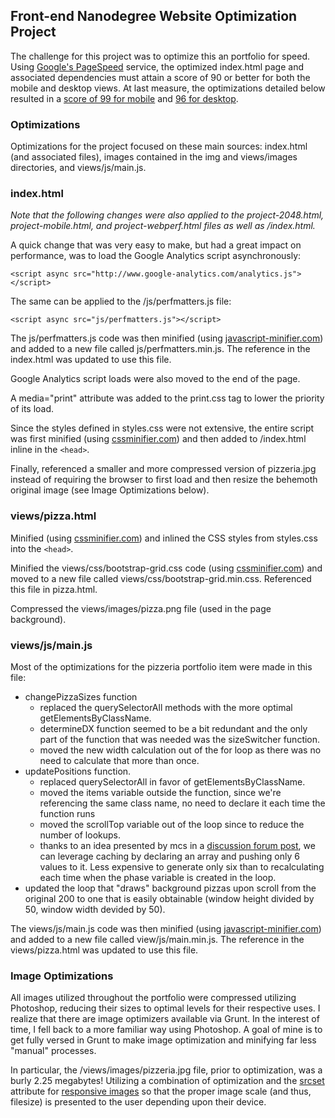 ## Front-end Nanodegree Website Optimization Project

The challenge for this project was to optimize this an portfolio for speed. Using [Google's PageSpeed](https://developers.google.com/speed/pagespeed/insights/) service, the optimized index.html page and associated dependencies must attain a score of 90 or better for both the mobile and desktop views. At last measure, the optimizations detailed below resulted in a [score of 99 for mobile](https://developers.google.com/speed/pagespeed/insights/?url=https%3A%2F%2Fgeoffhumphrey.github.io%2Ffrontend-nanodegree-mobile-portfolio%2F) and [96 for desktop](https://developers.google.com/speed/pagespeed/insights/?url=https%3A%2F%2Fgeoffhumphrey.github.io%2Ffrontend-nanodegree-mobile-portfolio%2F&tab=desktop).

### Optimizations

Optimizations for the project focused on these main sources: index.html (and associated files), images contained in the img and views/images directories, and views/js/main.js.

### index.html

_Note that the following changes were also applied to the project-2048.html, project-mobile.html, and project-webperf.html files as well as /index.html._

A quick change that was very easy to make, but had a great impact on performance, was to load the Google Analytics script asynchronously:

```<script async src="http://www.google-analytics.com/analytics.js"></script>```

The same can be applied to the /js/perfmatters.js file:

```<script async src="js/perfmatters.js"></script>```

The js/perfmatters.js code was then minified (using [javascript-minifier.com](https://javascript-minifier.com/)) and added to a new file called js/perfmatters.min.js. The reference in the index.html was updated to use this file.

Google Analytics script loads were also moved to the end of the page.

A media="print" attribute was added to the print.css tag to lower the priority of its load.

Since the styles defined in styles.css were not extensive, the entire script was first minified (using [cssminifier.com](https://cssminifier.com/)) and then added to /index.html inline in the `<head>`.

Finally, referenced a smaller and more compressed version of pizzeria.jpg instead of requiring the browser to first load and then resize the behemoth original image (see Image Optimizations below).

### views/pizza.html

Minified (using [cssminifier.com](https://cssminifier.com/)) and inlined the CSS styles from styles.css into the `<head>`.

Minified the views/css/bootstrap-grid.css code (using [cssminifier.com](https://cssminifier.com/)) and moved to a new file called views/css/bootstrap-grid.min.css. Referenced this file in pizza.html.

Compressed the views/images/pizza.png file (used in the page background).

### views/js/main.js

Most of the optimizations for the pizzeria portfolio item were made in this file:
- changePizzaSizes function
  - replaced the querySelectorAll methods with the more optimal getElementsByClassName.
  - determineDX function seemed to be a bit redundant and the only part of the function that was needed was the sizeSwitcher function.
  - moved the new width calculation out of the for loop as there was no need to calculate that more than once.
- updatePositions function.
  - replaced querySelectorAll in favor of getElementsByClassName.
  - moved the items variable outside the function, since we're referencing the same class name, no need to declare it each time the function runs
  - moved the scrollTop variable out of the loop since to reduce the number of lookups.
  - thanks to an idea presented by mcs in a [discussion forum post](https://discussions.udacity.com/t/project-4-how-do-i-optimize-the-background-pizzas-for-loop/36302?source_topic_id=248974), we can leverage caching by declaring an array and pushing only 6 values to it. Less expensive to generate only six than to recalculating each time when the phase variable is created in the loop.
- updated the loop that "draws" background pizzas upon scroll from the original 200 to one that is easily obtainable (window height divided by 50, window width devided by 50).

The views/js/main.js code was then minified (using [javascript-minifier.com](https://javascript-minifier.com/)) and added to a new file called view/js/main.min.js. The reference in the views/pizza.html was updated to use this file.

### Image Optimizations

All images utilized throughout the portfolio were compressed utilizing Photoshop, reducing their sizes to optimal levels for their respective uses. I realize that there are image optimizers available via Grunt. In the interest of time, I fell back to a more familiar way using Photoshop. A goal of mine is to get fully versed in Grunt to make image optimization and minifying far less "manual" processes.

In particular, the /views/images/pizzeria.jpg file, prior to optimization, was a burly 2.25 megabytes! Utilizing a combination of optimization and the [srcset](https://developers.google.com/web/fundamentals/design-and-ux/responsive/images) attribute for [responsive images](https://developer.mozilla.org/en-US/docs/Learn/HTML/Multimedia_and_embedding/Responsive_images) so that the proper image scale (and thus, filesize) is presented to the user depending upon their device.



